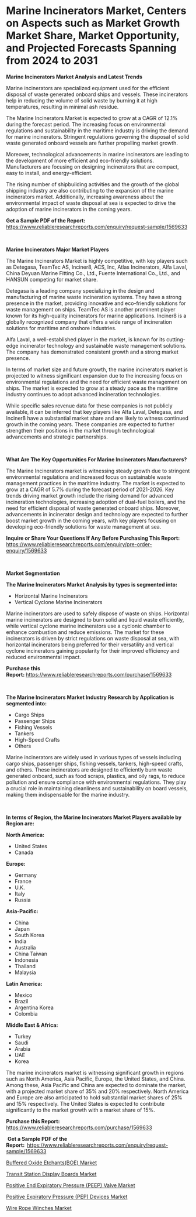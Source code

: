 <p><h1>Marine Incinerators Market, Centers on Aspects such as Market Growth Market Share, Market Opportunity, and Projected Forecasts Spanning from 2024 to 2031</h1></p><p><strong>Marine Incinerators Market Analysis and Latest Trends</strong></p>
<p><p>Marine incinerators are specialized equipment used for the efficient disposal of waste generated onboard ships and vessels. These incinerators help in reducing the volume of solid waste by burning it at high temperatures, resulting in minimal ash residue.</p><p>The Marine Incinerators Market is expected to grow at a CAGR of 12.1% during the forecast period. The increasing focus on environmental regulations and sustainability in the maritime industry is driving the demand for marine incinerators. Stringent regulations governing the disposal of solid waste generated onboard vessels are further propelling market growth.</p><p>Moreover, technological advancements in marine incinerators are leading to the development of more efficient and eco-friendly solutions. Manufacturers are focusing on designing incinerators that are compact, easy to install, and energy-efficient.</p><p>The rising number of shipbuilding activities and the growth of the global shipping industry are also contributing to the expansion of the marine incinerators market. Additionally, increasing awareness about the environmental impact of waste disposal at sea is expected to drive the adoption of marine incinerators in the coming years.</p></p>
<p><strong>Get a Sample PDF of the Report:&nbsp;</strong> <a href="https://www.reliableresearchreports.com/enquiry/request-sample/1569633">https://www.reliableresearchreports.com/enquiry/request-sample/1569633</a></p>
<p>&nbsp;</p>
<p><strong>Marine Incinerators Major Market Players</strong></p>
<p><p>The Marine Incinerators Market is highly competitive, with key players such as Detegasa, TeamTec AS, Inciner8, ACS, Inc, Atlas Incinerators, Alfa Laval, China Deyuan Marine Fitting Co., Ltd., Fuente International Co., Ltd., and HANSUN competing for market share. </p><p>Detegasa is a leading company specializing in the design and manufacturing of marine waste incineration systems. They have a strong presence in the market, providing innovative and eco-friendly solutions for waste management on ships. TeamTec AS is another prominent player known for its high-quality incinerators for marine applications. Inciner8 is a globally recognized company that offers a wide range of incineration solutions for maritime and onshore industries.</p><p>Alfa Laval, a well-established player in the market, is known for its cutting-edge incinerator technology and sustainable waste management solutions. The company has demonstrated consistent growth and a strong market presence. </p><p>In terms of market size and future growth, the marine incinerators market is projected to witness significant expansion due to the increasing focus on environmental regulations and the need for efficient waste management on ships. The market is expected to grow at a steady pace as the maritime industry continues to adopt advanced incineration technologies.</p><p>While specific sales revenue data for these companies is not publicly available, it can be inferred that key players like Alfa Laval, Detegasa, and Inciner8 have a substantial market share and are likely to witness continued growth in the coming years. These companies are expected to further strengthen their positions in the market through technological advancements and strategic partnerships.</p></p>
<p>&nbsp;</p>
<p><strong>What Are The Key Opportunities For Marine Incinerators Manufacturers?</strong></p>
<p><p>The Marine Incinerators market is witnessing steady growth due to stringent environmental regulations and increased focus on sustainable waste management practices in the maritime industry. The market is expected to grow at a CAGR of 5.7% during the forecast period of 2021-2026. Key trends driving market growth include the rising demand for advanced incineration technologies, increasing adoption of dual-fuel boilers, and the need for efficient disposal of waste generated onboard ships. Moreover, advancements in incinerator design and technology are expected to further boost market growth in the coming years, with key players focusing on developing eco-friendly solutions for waste management at sea.</p></p>
<p><strong>Inquire or Share Your Questions If Any Before Purchasing This Report:</strong> <a href="https://www.reliableresearchreports.com/enquiry/pre-order-enquiry/1569633">https://www.reliableresearchreports.com/enquiry/pre-order-enquiry/1569633</a></p>
<p>&nbsp;</p>
<p><strong>Market Segmentation</strong></p>
<p><strong>The Marine Incinerators Market Analysis by types is segmented into:</strong></p>
<p><ul><li>Horizontal Marine Incinerators</li><li>Vertical Cyclone Marine Incinerators</li></ul></p>
<p><p>Marine incinerators are used to safely dispose of waste on ships. Horizontal marine incinerators are designed to burn solid and liquid waste efficiently, while vertical cyclone marine incinerators use a cyclonic chamber to enhance combustion and reduce emissions. The market for these incinerators is driven by strict regulations on waste disposal at sea, with horizontal incinerators being preferred for their versatility and vertical cyclone incinerators gaining popularity for their improved efficiency and reduced environmental impact.</p></p>
<p><strong>Purchase this Report:&nbsp;</strong><a href="https://www.reliableresearchreports.com/purchase/1569633">https://www.reliableresearchreports.com/purchase/1569633</a></p>
<p>&nbsp;</p>
<p><strong>The Marine Incinerators Market Industry Research by Application is segmented into:</strong></p>
<p><ul><li>Cargo Ships</li><li>Passenger Ships</li><li>Fishing Vessels</li><li>Tankers</li><li>High-Speed Crafts</li><li>Others</li></ul></p>
<p><p>Marine incinerators are widely used in various types of vessels including cargo ships, passenger ships, fishing vessels, tankers, high-speed crafts, and others. These incinerators are designed to efficiently burn waste generated onboard, such as food scraps, plastics, and oily rags, to reduce pollution and ensure compliance with environmental regulations. They play a crucial role in maintaining cleanliness and sustainability on board vessels, making them indispensable for the marine industry.</p></p>
<p>&nbsp;</p>
<p><strong>In terms of Region, the Marine Incinerators Market Players available by Region are:</strong></p>
<p>
    <p> <strong> North America: </strong>
        <ul>
            <li>United States</li>
            <li>Canada</li>
        </ul>
        </p> 
    <p> <strong> Europe: </strong>
        <ul>
            <li>Germany</li>
            <li>France</li>
            <li>U.K.</li>
            <li>Italy</li>
            <li>Russia</li>
        </ul>
        </p> 
    <p> <strong> Asia-Pacific: </strong>
        <ul>
            <li>China</li>
            <li>Japan</li>
            <li>South Korea</li>
            <li>India</li>
            <li>Australia</li>
            <li>China Taiwan</li>
            <li>Indonesia</li>
            <li>Thailand</li>
            <li>Malaysia</li>
        </ul>
        </p> 
    <p> <strong> Latin America: </strong>
        <ul>
            <li>Mexico</li>
            <li>Brazil</li>
            <li>Argentina Korea</li>
            <li>Colombia</li>
        </ul>
        </p> 
    <p> <strong> Middle East & Africa: </strong>
        <ul>
            <li>Turkey</li>
            <li>Saudi</li>
            <li>Arabia</li>
            <li>UAE</li>
            <li>Korea</li>
        </ul>
    </p>
    </p>
<p><p>The marine incinerators market is witnessing significant growth in regions such as North America, Asia Pacific, Europe, the United States, and China. Among these, Asia Pacific and China are expected to dominate the market, with a projected market share of 35% and 20% respectively. North America and Europe are also anticipated to hold substantial market shares of 25% and 15% respectively. The United States is expected to contribute significantly to the market growth with a market share of 15%.</p></p>
<p><strong>Purchase this Report: </strong><a href="https://www.reliableresearchreports.com/purchase/1569633">https://www.reliableresearchreports.com/purchase/1569633</a></p>
<p>&nbsp;<strong>Get a Sample PDF of the Report:&nbsp;&nbsp;</strong><a href="https://www.reliableresearchreports.com/enquiry/request-sample/1569633">https://www.reliableresearchreports.com/enquiry/request-sample/1569633</a></p>
<p><strong></strong></p>
<p><p><a href="https://issuu.com/reportprime-2/docs/buffered-oxide-etchantsboe-market-size-2030.pptx">Buffered Oxide Etchants(BOE) Market</a></p><p><a href="https://github.com/myacatherineblakecaczo9vcsw/Market-Research-Report-List-1/blob/main/transit-station-display-boards-market.md">Transit Station Display Boards Market</a></p><p><a href="https://github.com/irfadac/Market-Research-Report-List-2/blob/main/positive-end-expiratory-pressure-peep-valve-market.md">Positive End Expiratory Pressure (PEEP) Valve Market</a></p><p><a href="https://github.com/ashepherd82/Market-Research-Report-List-3/blob/main/positive-expiratory-pressure-pep-devices-market.md">Positive Expiratory Pressure (PEP) Devices Market</a></p><p><a href="https://issuu.com/reportprime-2/docs/wire-rope-winches-market-size-2030.pptx">Wire Rope Winches Market</a></p></p>